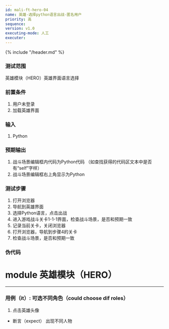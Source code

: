 ```yaml
---
id: mali-ft-hero-04
name: 英雄-选择python语言出战-匿名用户
priority: 高
sequence: 
version: v1.0
executing-mode: 人工
executer: 
---
```


{% include "/header.md" %}


### 测试范围
  英雄模块（HERO）英雄界面语言选择

### 前置条件
1. 用户未登录
2. 加载英雄界面

### 输入
1. Python

### 预期输出
1. 战斗场景编辑框内代码为Python代码 （如查找获得的代码区文本中是否有“self”字样）
2. 战斗场景编辑框右上角显示为Python

### 测试步骤
  1. 打开浏览器
  2. 导航到英雄界面
  3. 选择Python语言，点击出战
  4. 进入游戏战斗关卡1-1-1界面，检查战斗场景，是否和预期一致
  5. 记录当前关卡，关闭浏览器
  6. 打开浏览器，导航到步骤4的关卡
  7. 检查战斗场景，是否和预期一致

### 伪代码
# module 英雄模块（HERO）

***

### 用例（it）: 可选不同角色（could choose dif roles）
1. 点击英雄头像
* 断言（expect） 出现不同人物

